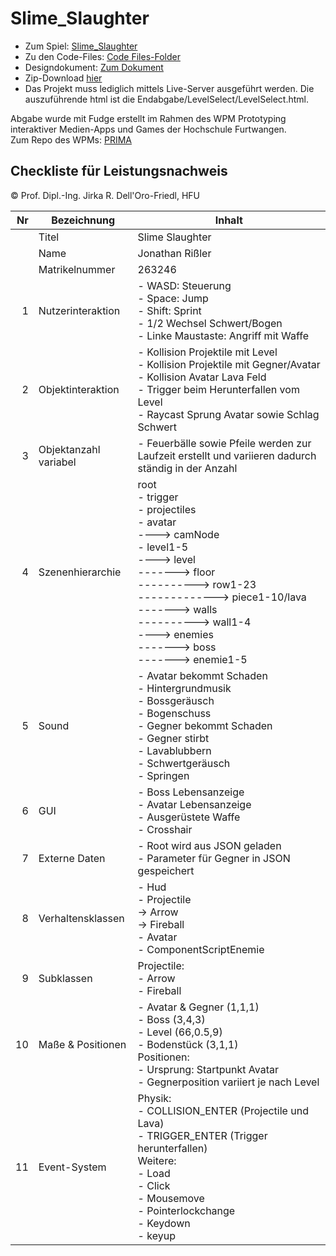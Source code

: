 # Slime_Slaughter

- Zum Spiel: [Slime_Slaughter](https://jonnyre.github.io/Slime_Slaughter/Code/Endabgabe/LevelSelect/LevelSelect.html)<br/>
- Zu den Code-Files: [Code Files-Folder](https://github.com/Jonnyre/Slime_Slaughter/tree/main/Code)<br/>
- Designdokument: [Zum Dokument](https://github.com/Jonnyre/Slime_Slaughter/blob/main/Designdokument.pdf)<br/>
- Zip-Download [hier](https://github.com/Jonnyre/Slime_Slaughter/blob/main/Slime_Slaughter.zip)
- Das Projekt muss lediglich mittels Live-Server ausgeführt werden. Die auszuführende html ist die Endabgabe/LevelSelect/LevelSelect.html.

Abgabe wurde mit Fudge erstellt im Rahmen des WPM Prototyping interaktiver Medien-Apps und Games der Hochschule Furtwangen.<br/>
Zum Repo des WPMs: [PRIMA](https://github.com/JirkaDellOro/Prima)

## Checkliste für Leistungsnachweis
© Prof. Dipl.-Ing. Jirka R. Dell'Oro-Friedl, HFU

| Nr | Bezeichnung           | Inhalt                                                                                                                                                                                                                                                                         |
|---:|-----------------------|--------------------------------------------------------------------------------------------------------------------------------------------------------------------------------------------------------------------------------------------------------------------------------|
|    | Titel                 | Slime Slaughter
|    | Name                  | Jonathan Rißler
|    | Matrikelnummer        | 263246
|  1 | Nutzerinteraktion     | - WASD: Steuerung <br> - Space: Jump <br> - Shift: Sprint <br> - 1/2 Wechsel Schwert/Bogen <br> - Linke Maustaste: Angriff mit Waffe  |
|  2 | Objektinteraktion     | - Kollision Projektile mit Level <br> - Kollision Projektile mit Gegner/Avatar <br> - Kollision Avatar Lava Feld <br> - Trigger beim Herunterfallen vom Level <br> - Raycast Sprung Avatar sowie Schlag Schwert<br>  |
|  3 | Objektanzahl variabel | - Feuerbälle sowie Pfeile werden zur Laufzeit erstellt und variieren dadurch ständig in der Anzahl  |
|  4 | Szenenhierarchie      | root <br> - trigger <br> - projectiles <br> - avatar <br> ----> camNode <br> - level1-5 <br> ----> level <br> -------> floor <br> ----------> row1-23 <br> -------------> piece1-10/lava <br> -------> walls <br> ----------> wall1-4 <br> ----> enemies <br> -------> boss <br> -------> enemie1-5|
|  5 | Sound                 | - Avatar bekommt Schaden <br> - Hintergrundmusik <br> - Bossgeräusch <br> - Bogenschuss <br> - Gegner bekommt Schaden <br> - Gegner stirbt <br> - Lavablubbern <br> - Schwertgeräusch <br> - Springen  |
|  6 | GUI                   | - Boss Lebensanzeige <br> - Avatar Lebensanzeige <br> - Ausgerüstete Waffe <br> - Crosshair  |
|  7 | Externe Daten         | - Root wird aus JSON geladen <br> - Parameter für Gegner in JSON gespeichert  |
|  8 | Verhaltensklassen     | - Hud <br> - Projectile <br> -> Arrow <br> -> Fireball <br> - Avatar <br> - ComponentScriptEnemie  |
|  9 | Subklassen            | Projectile: <br> - Arrow <br> - Fireball  |
| 10 | Maße & Positionen     | - Avatar & Gegner (1,1,1) <br> - Boss (3,4,3) <br> - Level (66,0.5,9) <br> - Bodenstück (3,1,1) <br> Positionen: <br> - Ursprung: Startpunkt Avatar <br> - Gegnerposition variiert je nach Level  |
| 11 | Event-System          | Physik: <br> - COLLISION_ENTER (Projectile und Lava) <br> - TRIGGER_ENTER (Trigger herunterfallen) <br> Weitere: <br> - Load <br> - Click <br> - Mousemove <br> - Pointerlockchange <br> - Keydown <br> - keyup  |
